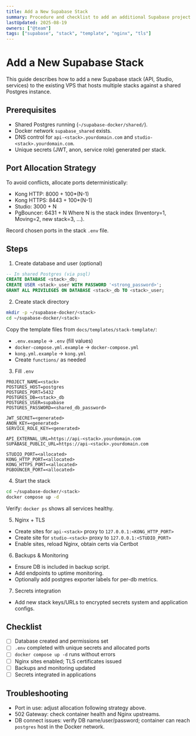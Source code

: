 ```yaml
---
title: Add a New Supabase Stack
summary: Procedure and checklist to add an additional Supabase project stack on the shared VPS.
lastUpdated: 2025-08-19
owners: ["@team"]
tags: ["supabase", "stack", "template", "nginx", "tls"]
---
```


# Add a New Supabase Stack

This guide describes how to add a new Supabase stack (API, Studio, services) to the existing VPS that hosts multiple stacks against a shared Postgres instance.

## Prerequisites
- Shared Postgres running (`~/supabase-docker/shared/`).
- Docker network `supabase_shared` exists.
- DNS control for `api-<stack>.yourdomain.com` and `studio-<stack>.yourdomain.com`.
- Unique secrets (JWT, anon, service role) generated per stack.

## Port Allocation Strategy
To avoid conflicts, allocate ports deterministically:
- Kong HTTP: 8000 + 100*(N-1)
- Kong HTTPS: 8443 + 100*(N-1)
- Studio: 3000 + N
- PgBouncer: 6431 + N
Where N is the stack index (Inventory=1, Moving=2, new stack=3, ...).

Record chosen ports in the stack `.env` file.

## Steps

1) Create database and user (optional)
```sql
-- In shared Postgres (via psql)
CREATE DATABASE <stack>_db;
CREATE USER <stack>_user WITH PASSWORD '<strong_password>';
GRANT ALL PRIVILEGES ON DATABASE <stack>_db TO <stack>_user;
```

2) Create stack directory
```bash
mkdir -p ~/supabase-docker/<stack>
cd ~/supabase-docker/<stack>
```
Copy the template files from `docs/templates/stack-template/`:
- `.env.example` → `.env` (fill values)
- `docker-compose.yml.example` → `docker-compose.yml`
- `kong.yml.example` → `kong.yml`
- Create `functions/` as needed

3) Fill `.env`
```env
PROJECT_NAME=<stack>
POSTGRES_HOST=postgres
POSTGRES_PORT=5432
POSTGRES_DB=<stack>_db
POSTGRES_USER=supabase
POSTGRES_PASSWORD=<shared_db_password>

JWT_SECRET=<generated>
ANON_KEY=<generated>
SERVICE_ROLE_KEY=<generated>

API_EXTERNAL_URL=https://api-<stack>.yourdomain.com
SUPABASE_PUBLIC_URL=https://api-<stack>.yourdomain.com

STUDIO_PORT=<allocated>
KONG_HTTP_PORT=<allocated>
KONG_HTTPS_PORT=<allocated>
PGBOUNCER_PORT=<allocated>
```

4) Start the stack
```bash
cd ~/supabase-docker/<stack>
docker compose up -d
```
Verify: `docker ps` shows all services healthy.

5) Nginx + TLS
- Create sites for `api-<stack>` proxy to `127.0.0.1:<KONG_HTTP_PORT>`
- Create site for `studio-<stack>` proxy to `127.0.0.1:<STUDIO_PORT>`
- Enable sites, reload Nginx, obtain certs via Certbot

6) Backups & Monitoring
- Ensure DB is included in backup script.
- Add endpoints to uptime monitoring.
- Optionally add postgres exporter labels for per-db metrics.

7) Secrets integration
- Add new stack keys/URLs to encrypted secrets system and application configs.

## Checklist
- [ ] Database created and permissions set
- [ ] `.env` completed with unique secrets and allocated ports
- [ ] `docker compose up -d` runs without errors
- [ ] Nginx sites enabled; TLS certificates issued
- [ ] Backups and monitoring updated
- [ ] Secrets integrated in applications

## Troubleshooting
- Port in use: adjust allocation following strategy above.
- 502 Gateway: check container health and Nginx upstreams.
- DB connect issues: verify DB name/user/password; container can reach `postgres` host in the Docker network.
